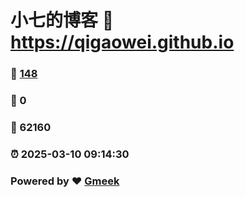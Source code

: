 # 小七的博客 :link: https://qigaowei.github.io 
### :page_facing_up: [148](https://qigaowei.github.io/tag.html) 
### :speech_balloon: 0 
### :hibiscus: 62160 
### :alarm_clock: 2025-03-10 09:14:30 
### Powered by :heart: [Gmeek](https://github.com/Meekdai/Gmeek)
